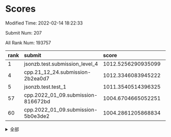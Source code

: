 # Scores

Modified Time: 2022-02-14 18:22:33

Submit Num: 207

All Rank Num: 193757

| rank |               submit               |       score        |       sigma        | pk_num |
| :--- | :--------------------------------- | :----------------- | :----------------- | :----- |
| 1    | jsonzb.test.submission_level_4     | 1012.5256290935099 | 0.8321153614442683 | 3744   |
| 4    | cpp.21_12_24.submission-2b2ea0d7   | 1012.3346083945222 | 0.7882012520207501 | 3743   |
| 5    | jsonzb.test.test_1                 | 1011.3540514396325 | 0.8045071940798926 | 3742   |
| 57   | cpp.2022_01_09.submission-816672bd | 1004.6704665052251 | 0.723044761997865  | 3748   |
| 60   | cpp.2022_01_09.submission-5b0e3de2 | 1004.2861205868834 | 0.7100512877743769 | 3749   |


<details>
<summary>全部</summary>

| rank |                 submit                 |       score        |       sigma        | pk_num |
| :--- | :------------------------------------- | :----------------- | :----------------- | :----- |
| 1    | jsonzb.test.submission_level_4         | 1012.5256290935099 | 0.8321153614442683 | 3744   |
| 2    | gobigger.level_3.submission_level_3_38 | 1012.4790649730484 | 0.7862162993237043 | 3745   |
| 3    | gobigger.level_3.submission_level_3_27 | 1012.4747556774016 | 0.7905440992826829 | 3748   |
| 4    | cpp.21_12_24.submission-2b2ea0d7       | 1012.3346083945222 | 0.7882012520207501 | 3743   |
| 5    | jsonzb.test.test_1                     | 1011.3540514396325 | 0.8045071940798926 | 3742   |
| 6    | gobigger.level_3.submission_level_3_23 | 1011.318375569131  | 0.7569757992805168 | 3741   |
| 7    | gobigger.level_3.submission_level_3_16 | 1011.2832234147759 | 0.7913962452549153 | 3740   |
| 8    | gobigger.level_3.submission_level_3_4  | 1011.2685392602846 | 0.7645553928339246 | 3744   |
| 9    | gobigger.level_3.submission_level_3_10 | 1011.2029905358952 | 0.809908495854691  | 3739   |
| 10   | gobigger.level_3.submission_level_3_41 | 1011.2011398098973 | 0.7561293939080928 | 3745   |
| 11   | gobigger.level_3.submission_level_3_7  | 1010.9875535123997 | 0.7769308215943693 | 3741   |
| 12   | gobigger.level_3.submission_level_3_37 | 1010.9397832039051 | 0.7643332675815979 | 3744   |
| 13   | gobigger.level_3.submission_level_3_24 | 1010.8926866422047 | 0.7640234467377798 | 3744   |
| 14   | gobigger.level_3.submission_level_3_40 | 1010.8261234156847 | 0.7584927573784848 | 3741   |
| 15   | gobigger.level_3.submission_level_3_14 | 1010.7783303566935 | 0.7682648502149577 | 3746   |
| 16   | gobigger.level_3.submission_level_3_13 | 1010.5757795355177 | 0.7523090172650814 | 3744   |
| 17   | gobigger.level_3.submission_level_3_6  | 1010.5624521219587 | 0.788862893915463  | 3742   |
| 18   | gobigger.level_3.submission_level_3_25 | 1010.5118225115201 | 0.751803271690146  | 3743   |
| 19   | gobigger.level_3.submission_level_3_49 | 1010.4725273085286 | 0.7705746280542194 | 3744   |
| 20   | gobigger.level_3.submission_level_3_15 | 1010.4250815126971 | 0.776423100927049  | 3745   |
| 21   | gobigger.level_3.submission_level_3_19 | 1010.3872253081213 | 0.7676636919080839 | 3740   |
| 22   | gobigger.level_3.submission_level_3_11 | 1010.3720770822729 | 0.7607864419784839 | 3744   |
| 23   | gobigger.level_3.submission_level_3_42 | 1010.2719623479951 | 0.7493216318683132 | 3749   |
| 24   | gobigger.level_3.submission_level_3_2  | 1010.19421382729   | 0.7838852275489123 | 3736   |
| 25   | gobigger.level_3.submission_level_3_36 | 1010.1632417660943 | 0.765350975532452  | 3744   |
| 26   | gobigger.level_3.submission_level_3_28 | 1009.9420209052219 | 0.7717746302692943 | 3744   |
| 27   | gobigger.level_3.submission_level_3_8  | 1009.8112826435391 | 0.7573189439095377 | 3739   |
| 28   | gobigger.level_3.submission_level_3_45 | 1009.6992303718449 | 0.750216396147543  | 3742   |
| 29   | gobigger.level_3.submission_level_3_48 | 1009.61525017994   | 0.7549919820625685 | 3747   |
| 30   | gobigger.level_3.submission_level_3_30 | 1009.5999898125539 | 0.7451583964524428 | 3747   |
| 31   | gobigger.level_3.submission_level_3_26 | 1009.5984521063979 | 0.793888696014631  | 3749   |
| 32   | gobigger.level_3.submission_level_3_22 | 1009.4968025004232 | 0.7368192791242707 | 3742   |
| 33   | gobigger.level_3.submission_level_3_43 | 1009.4641779706199 | 0.7426339403768513 | 3743   |
| 34   | gobigger.level_3.submission_level_3_20 | 1009.4637980497424 | 0.7751507921449318 | 3746   |
| 35   | gobigger.level_3.submission_level_3_29 | 1009.434571760839  | 0.7506572012410245 | 3745   |
| 36   | gobigger.level_3.submission_level_3_47 | 1009.4135570326877 | 0.7631705221065245 | 3741   |
| 37   | gobigger.level_3.submission_level_3_3  | 1009.364433257893  | 0.7507549928124752 | 3744   |
| 38   | gobigger.level_3.submission_level_3_5  | 1009.3042505370644 | 0.7529389625689065 | 3742   |
| 39   | gobigger.level_3.submission_level_3_1  | 1009.3003871608929 | 0.7556856620317911 | 3743   |
| 40   | gobigger.level_3.submission_level_3_12 | 1009.2768396745878 | 0.7577021406908815 | 3747   |
| 41   | gobigger.level_3.submission_level_3_44 | 1009.2720958199417 | 0.7693654428350908 | 3744   |
| 42   | gobigger.level_3.submission_level_3_32 | 1008.9322475997706 | 0.743498290939948  | 3747   |
| 43   | gobigger.level_3.submission_level_3_35 | 1008.9263431712315 | 0.7485995730710202 | 3744   |
| 44   | gobigger.level_3.submission_level_3_0  | 1008.8355980878015 | 0.7491386419324277 | 3743   |
| 45   | gobigger.level_3.submission_level_3_39 | 1008.793821467496  | 0.75076704102139   | 3750   |
| 46   | gobigger.level_3.submission_level_3_18 | 1008.7663354388123 | 0.7401983804191357 | 3748   |
| 47   | gobigger.level_3.submission_level_3_34 | 1008.6524535483874 | 0.7459909786130444 | 3744   |
| 48   | gobigger.level_3.submission_level_3_33 | 1008.6341260407864 | 0.7433970458368518 | 3746   |
| 49   | gobigger.level_3.submission_level_3_31 | 1008.6206647280252 | 0.7766493457173792 | 3747   |
| 50   | gobigger.level_3.submission_level_3_9  | 1008.5949104443906 | 0.7526110170095461 | 3744   |
| 51   | gobigger.level_3.submission_level_3_46 | 1008.5102839363709 | 0.7215186420864498 | 3740   |
| 52   | gobigger.level_3.submission_level_3_17 | 1008.093040190298  | 0.7386108514545283 | 3743   |
| 53   | gobigger.level_3.submission_level_3_21 | 1007.9249575736817 | 0.7414519762901707 | 3749   |
| 54   | gobigger.level_1.submission_level_1_23 | 1005.0885964585971 | 0.7251773633673019 | 3741   |
| 55   | gobigger.level_1.submission_level_1_17 | 1004.8742820244513 | 0.7223067442726753 | 3748   |
| 56   | gobigger.level_1.submission_level_1_29 | 1004.7636580807227 | 0.7241879425878833 | 3749   |
| 57   | cpp.2022_01_09.submission-816672bd     | 1004.6704665052251 | 0.723044761997865  | 3748   |
| 58   | gobigger.level_1.submission_level_1_49 | 1004.6040216141101 | 0.727710560599216  | 3744   |
| 59   | gobigger.level_1.submission_level_1_48 | 1004.4888851550196 | 0.7295491353797562 | 3748   |
| 60   | cpp.2022_01_09.submission-5b0e3de2     | 1004.2861205868834 | 0.7100512877743769 | 3749   |
| 61   | gobigger.level_1.submission_level_1_19 | 1004.2383229775862 | 0.7138318349479384 | 3746   |
| 62   | gobigger.level_1.submission_level_1_0  | 1004.1580466263737 | 0.7198576484114458 | 3739   |
| 63   | gobigger.level_1.submission_level_1_14 | 1004.1475834221275 | 0.7134531092551442 | 3743   |
| 64   | gobigger.level_1.submission_level_1_11 | 1004.1008090344876 | 0.7085601262465507 | 3744   |
| 65   | gobigger.level_1.submission_level_1_44 | 1004.0278450054415 | 0.7150219617590438 | 3744   |
| 66   | gobigger.level_1.submission_level_1_41 | 1003.9320639345673 | 0.7273792301569206 | 3743   |
| 67   | gobigger.level_1.submission_level_1_8  | 1003.8864150298782 | 0.7112043292978812 | 3745   |
| 68   | gobigger.level_1.submission_level_1_22 | 1003.8717491237188 | 0.7123926847117071 | 3744   |
| 69   | gobigger.level_1.submission_level_1_34 | 1003.8589722268803 | 0.7209170074487715 | 3743   |
| 70   | gobigger.level_1.submission_level_1_33 | 1003.8543364788056 | 0.7217015193823869 | 3740   |
| 71   | gobigger.level_1.submission_level_1_15 | 1003.7598510857981 | 0.7167049055298874 | 3741   |
| 72   | gobigger.level_1.submission_level_1_20 | 1003.704140953637  | 0.7238756501127258 | 3748   |
| 73   | gobigger.level_1.submission_level_1_30 | 1003.6365318264425 | 0.7129315796805659 | 3738   |
| 74   | gobigger.level_1.submission_level_1_7  | 1003.5791236913761 | 0.7041912334515105 | 3744   |
| 75   | gobigger.level_1.submission_level_1_13 | 1003.5325066108499 | 0.7156682626376691 | 3744   |
| 76   | gobigger.level_1.submission_level_1_16 | 1003.4871596568362 | 0.7254352595529535 | 3744   |
| 77   | gobigger.level_1.submission_level_1_18 | 1003.4384456495432 | 0.7192420056700124 | 3743   |
| 78   | gobigger.level_1.submission_level_1_27 | 1003.3676324243014 | 0.7159156959708076 | 3742   |
| 79   | gobigger.level_1.submission_level_1_24 | 1003.3187049281032 | 0.7153433729632853 | 3743   |
| 80   | gobigger.level_1.submission_level_1_43 | 1003.2800704899872 | 0.7086701299560093 | 3740   |
| 81   | gobigger.level_1.submission_level_1_26 | 1003.2499324634105 | 0.721915841936253  | 3741   |
| 82   | gobigger.level_1.submission_level_1_6  | 1003.1282293437829 | 0.7167651508643997 | 3743   |
| 83   | gobigger.level_1.submission_level_1_5  | 1003.0899212320201 | 0.7260964222336037 | 3750   |
| 84   | gobigger.level_1.submission_level_1_12 | 1003.0457958733467 | 0.7120524688797099 | 3743   |
| 85   | gobigger.level_1.submission_level_1_28 | 1003.0416540785515 | 0.7169317756996263 | 3745   |
| 86   | gobigger.level_1.submission_level_1_21 | 1003.0328519252062 | 0.7137874206533932 | 3745   |
| 87   | gobigger.level_1.submission_level_1_25 | 1002.9827350036321 | 0.7023663180448446 | 3737   |
| 88   | gobigger.level_1.submission_level_1_3  | 1002.9711602069647 | 0.7196368516569001 | 3740   |
| 89   | gobigger.level_1.submission_level_1_42 | 1002.8074684015235 | 0.7255585346783273 | 3740   |
| 90   | gobigger.level_1.submission_level_1_10 | 1002.7785809537714 | 0.7152077831001236 | 3745   |
| 91   | gobigger.level_1.submission_level_1_39 | 1002.7640719627622 | 0.7175596066236996 | 3748   |
| 92   | gobigger.level_1.submission_level_1_36 | 1002.7422226058275 | 0.7099218559299707 | 3743   |
| 93   | gobigger.level_1.submission_level_1_45 | 1002.6106313575707 | 0.6987633729864553 | 3739   |
| 94   | gobigger.level_1.submission_level_1_2  | 1002.5911764357779 | 0.7229634579785484 | 3745   |
| 95   | gobigger.level_1.submission_level_1_40 | 1002.4723229050901 | 0.7085791634058548 | 3748   |
| 96   | gobigger.level_1.submission_level_1_4  | 1002.3920479587977 | 0.7129252087014535 | 3743   |
| 97   | gobigger.level_1.submission_level_1_9  | 1002.3438479222784 | 0.7138965947835405 | 3746   |
| 98   | gobigger.level_1.submission_level_1_31 | 1002.3369719995984 | 0.7175360048615724 | 3747   |
| 99   | gobigger.level_1.submission_level_1_32 | 1002.2029813829668 | 0.712257000180863  | 3741   |
| 100  | gobigger.level_1.submission_level_1_37 | 1002.1329194277176 | 0.7089089269349342 | 3746   |
| 101  | gobigger.level_1.submission_level_1_1  | 1002.0919938256608 | 0.7119889129403414 | 3749   |
| 102  | gobigger.level_1.submission_level_1_46 | 1002.0530099633726 | 0.7032251006701074 | 3741   |
| 103  | gobigger.level_1.submission_level_1_47 | 1002.0203642882435 | 0.7146852329384281 | 3741   |
| 104  | gobigger.level_1.submission_level_1_35 | 1002.0172816152892 | 0.7095027578733271 | 3744   |
| 105  | gobigger.level_1.submission_level_1_38 | 1001.5821001924538 | 0.7144209670363549 | 3744   |
| 106  | gobigger.random.submission_random_31   | 997.6257680418628  | 0.7070062308783047 | 3744   |
| 107  | gobigger.random.submission_random_37   | 997.3127401838835  | 0.7162170314884279 | 3742   |
| 108  | gobigger.random.submission_random_7    | 996.988917149391   | 0.7164132162564123 | 3747   |
| 109  | gobigger.random.submission_random_17   | 996.8932940032546  | 0.6987264620439203 | 3750   |
| 110  | gobigger.random.submission_random_28   | 996.8874416075377  | 0.7089650045759391 | 3747   |
| 111  | gobigger.random.submission_random_14   | 996.8397565451482  | 0.7084246030208082 | 3745   |
| 112  | gobigger.random.submission_random_47   | 996.8239570326899  | 0.7012025937485498 | 3743   |
| 113  | gobigger.random.submission_random_6    | 996.7371516990606  | 0.7154230185440705 | 3743   |
| 114  | gobigger.random.submission_random_26   | 996.6653622160557  | 0.7148966982297096 | 3742   |
| 115  | gobigger.random.submission_random_30   | 996.6566776633778  | 0.7079734508031903 | 3745   |
| 116  | gobigger.random.submission_random_12   | 996.6283609284535  | 0.705945788471224  | 3742   |
| 117  | gobigger.random.submission_random_43   | 996.5769887190468  | 0.7076127517055663 | 3741   |
| 118  | gobigger.random.submission_random_40   | 996.5712283821202  | 0.7037026490006141 | 3745   |
| 119  | gobigger.random.submission_random_8    | 996.5490926116003  | 0.7101417905921841 | 3742   |
| 120  | gobigger.random.submission_random_39   | 996.5440521285398  | 0.7100590145615382 | 3744   |
| 121  | gobigger.random.submission_random_42   | 996.5261539612202  | 0.7116280786365106 | 3740   |
| 122  | gobigger.random.submission_random_25   | 996.3739881401063  | 0.7009656529489644 | 3746   |
| 123  | gobigger.random.submission_random_21   | 996.3581621695232  | 0.7029110945055111 | 3744   |
| 124  | gobigger.random.submission_random_13   | 996.3551480264518  | 0.7192792319684809 | 3741   |
| 125  | gobigger.random.submission_random_49   | 996.3477147918788  | 0.7122756241351546 | 3742   |
| 126  | gobigger.random.submission_random_48   | 996.2215394624026  | 0.7162694244825999 | 3744   |
| 127  | gobigger.random.submission_random_18   | 996.2197541436257  | 0.7091911529673868 | 3744   |
| 128  | gobigger.random.submission_random_19   | 996.2140825277821  | 0.699367744239632  | 3746   |
| 129  | gobigger.random.submission_random_44   | 996.0773419558674  | 0.7045528063845492 | 3741   |
| 130  | gobigger.random.submission_random_23   | 996.0705201245     | 0.7064936392252157 | 3746   |
| 131  | gobigger.random.submission_random_45   | 995.8866403469772  | 0.7131871338804052 | 3748   |
| 132  | gobigger.random.submission_random_1    | 995.858638496183   | 0.7079971534923216 | 3748   |
| 133  | gobigger.random.submission_random_38   | 995.8541338099908  | 0.7201427738336398 | 3744   |
| 134  | gobigger.random.submission_random_9    | 995.8278544833838  | 0.7085041675732012 | 3741   |
| 135  | gobigger.random.submission_random_46   | 995.780163550661   | 0.7146517062842658 | 3748   |
| 136  | gobigger.random.submission_random_15   | 995.7779403626394  | 0.7021988519885503 | 3749   |
| 137  | gobigger.random.submission_random_4    | 995.7512539988439  | 0.7010466635921453 | 3748   |
| 138  | gobigger.random.submission_random_33   | 995.7396935016963  | 0.7117113004026105 | 3749   |
| 139  | gobigger.random.submission_random_27   | 995.7396645019427  | 0.722318521966145  | 3741   |
| 140  | gobigger.random.submission_random_2    | 995.7124139185078  | 0.7020177915989227 | 3750   |
| 141  | gobigger.random.submission_random_35   | 995.6629011243117  | 0.7119268136433748 | 3743   |
| 142  | gobigger.random.submission_random_34   | 995.6599982295129  | 0.7060775415201758 | 3743   |
| 143  | gobigger.random.submission_random_24   | 995.6170633068028  | 0.7231874172664841 | 3745   |
| 144  | gobigger.random.submission_random_5    | 995.6049350996242  | 0.706385298338864  | 3742   |
| 145  | gobigger.random.submission_random_0    | 995.5405640634993  | 0.7195405724106064 | 3741   |
| 146  | gobigger.random.submission_random_20   | 995.4739348145125  | 0.7089667416115087 | 3747   |
| 147  | gobigger.random.submission_random_29   | 995.4316566701796  | 0.7137470850990901 | 3746   |
| 148  | gobigger.random.submission_random_41   | 995.252274062286   | 0.7042574788835786 | 3747   |
| 149  | gobigger.random.submission_random_10   | 995.1100142049327  | 0.7144880030276666 | 3745   |
| 150  | gobigger.random.submission_random_16   | 995.095699313222   | 0.7077801594098013 | 3743   |
| 151  | gobigger.random.submission_random_3    | 995.0237375317047  | 0.7117564102887888 | 3745   |
| 152  | gobigger.random.submission_random_11   | 994.9561455368149  | 0.7129816680591373 | 3740   |
| 153  | gobigger.random.submission_random_36   | 994.9413200339787  | 0.7176911857032721 | 3743   |
| 154  | gobigger.level_2.submission_level_2_27 | 994.5824010118303  | 0.7316375110997579 | 3743   |
| 155  | gobigger.random.submission_random_22   | 994.4745132048896  | 0.7271446543880379 | 3748   |
| 156  | gobigger.random.submission_random_32   | 994.3265565303939  | 0.7153150217748393 | 3746   |
| 157  | gobigger.level_2.submission_level_2_1  | 994.2085918736693  | 0.7186680284991678 | 3741   |
| 158  | gobigger.level_2.submission_level_2_39 | 993.980377559164   | 0.7432627087142225 | 3744   |
| 159  | gobigger.level_2.submission_level_2_6  | 993.3799956359186  | 0.7343511048432573 | 3745   |
| 160  | gobigger.level_2.submission_level_2_0  | 993.2398710986623  | 0.7440370439013916 | 3742   |
| 161  | gobigger.level_2.submission_level_2_49 | 993.2389948245933  | 0.7355777242106991 | 3746   |
| 162  | gobigger.level_2.submission_level_2_48 | 993.009715770007   | 0.7363059314281437 | 3742   |
| 163  | gobigger.level_2.submission_level_2_44 | 992.9423512764706  | 0.7304863061815092 | 3741   |
| 164  | gobigger.level_2.submission_level_2_2  | 992.90562549002    | 0.7341910654625331 | 3749   |
| 165  | gobigger.level_2.submission_level_2_21 | 992.8986201069521  | 0.7378042151958321 | 3746   |
| 166  | gobigger.level_2.submission_level_2_4  | 992.772975260337   | 0.7441750138577449 | 3746   |
| 167  | gobigger.level_2.submission_level_2_8  | 992.7089412829192  | 0.7457159876351204 | 3744   |
| 168  | gobigger.level_2.submission_level_2_10 | 992.7068838809935  | 0.7420006830038276 | 3748   |
| 169  | gobigger.level_2.submission_level_2_14 | 992.6373858209114  | 0.7315051150887398 | 3741   |
| 170  | gobigger.level_2.submission_level_2_26 | 992.5827871124243  | 0.730774598716305  | 3748   |
| 171  | gobigger.level_2.submission_level_2_46 | 992.5310590284732  | 0.7356732096663062 | 3743   |
| 172  | gobigger.level_2.submission_level_2_28 | 992.4260792884514  | 0.7482432434982792 | 3736   |
| 173  | gobigger.level_2.submission_level_2_34 | 992.4070882086073  | 0.7515061432500075 | 3744   |
| 174  | gobigger.level_2.submission_level_2_36 | 992.363370098722   | 0.7516079770108184 | 3741   |
| 175  | gobigger.level_2.submission_level_2_33 | 992.3374664669961  | 0.768710380177749  | 3742   |
| 176  | gobigger.level_2.submission_level_2_42 | 992.3236161146089  | 0.7679848260332353 | 3746   |
| 177  | gobigger.level_2.submission_level_2_23 | 992.2378601720494  | 0.7439268705237706 | 3743   |
| 178  | gobigger.level_2.submission_level_2_3  | 992.2308713233108  | 0.7328213704048764 | 3744   |
| 179  | gobigger.level_2.submission_level_2_37 | 992.1826636592446  | 0.7297228290782732 | 3748   |
| 180  | gobigger.level_2.submission_level_2_47 | 992.0705343717977  | 0.7323370104210835 | 3747   |
| 181  | gobigger.level_2.submission_level_2_5  | 992.03419424057    | 0.7499897935688279 | 3739   |
| 182  | gobigger.level_2.submission_level_2_13 | 992.0255087730162  | 0.7508006680416938 | 3744   |
| 183  | gobigger.level_2.submission_level_2_7  | 992.0010854142984  | 0.744633013000649  | 3744   |
| 184  | gobigger.level_2.submission_level_2_25 | 991.988213373975   | 0.7384410021013127 | 3746   |
| 185  | gobigger.level_2.submission_level_2_43 | 991.9428651362459  | 0.7387951436090412 | 3745   |
| 186  | gobigger.level_2.submission_level_2_35 | 991.8710899109778  | 0.7452195462667422 | 3742   |
| 187  | gobigger.level_2.submission_level_2_9  | 991.8590515907115  | 0.7478569074918602 | 3740   |
| 188  | gobigger.level_2.submission_level_2_30 | 991.8421522202907  | 0.7486996174070084 | 3744   |
| 189  | gobigger.level_2.submission_level_2_31 | 991.7968526454688  | 0.7593478007448845 | 3747   |
| 190  | gobigger.level_2.submission_level_2_40 | 991.7758561172826  | 0.7490056670397788 | 3741   |
| 191  | gobigger.level_2.submission_level_2_15 | 991.7585922653325  | 0.7601686687416073 | 3744   |
| 192  | gobigger.level_2.submission_level_2_29 | 991.4522597758489  | 0.7661177886132865 | 3743   |
| 193  | gobigger.level_2.submission_level_2_20 | 991.3873700047027  | 0.761645068536002  | 3747   |
| 194  | gobigger.level_2.submission_level_2_22 | 991.3836416017278  | 0.7320750883062984 | 3748   |
| 195  | gobigger.level_2.submission_level_2_11 | 991.3114793790774  | 0.7420155241448554 | 3740   |
| 196  | gobigger.level_2.submission_level_2_12 | 991.1612291965808  | 0.7519920930746926 | 3743   |
| 197  | gobigger.level_2.submission_level_2_24 | 991.106913315531   | 0.771788326102884  | 3748   |
| 198  | gobigger.level_2.submission_level_2_17 | 991.0715787074756  | 0.7475090569314067 | 3743   |
| 199  | gobigger.level_2.submission_level_2_38 | 991.0643495914367  | 0.7637295658926367 | 3745   |
| 200  | gobigger.level_2.submission_level_2_41 | 991.0516820274414  | 0.7497723908557806 | 3747   |
| 201  | gobigger.level_2.submission_level_2_45 | 991.0025460454494  | 0.7581709448650348 | 3742   |
| 202  | gobigger.level_2.submission_level_2_18 | 990.8444585589979  | 0.764111298748605  | 3750   |
| 203  | gobigger.level_2.submission_level_2_16 | 990.7637599318555  | 0.7546088972940556 | 3750   |
| 204  | gobigger.level_2.submission_level_2_19 | 990.0310794566627  | 0.7598637697178979 | 3741   |
| 205  | gobigger.level_2.submission_level_2_32 | 989.8127155191581  | 0.7672261368512792 | 3746   |
| 206  | gobigger.none.submission_none_0        | 977.2025362204271  | 1.4674801326715874 | 3746   |
| 207  | gobigger.none.submission_none_1        | 976.9765497197228  | 1.3393156403359412 | 3743   |

</details>